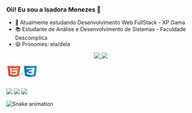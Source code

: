 ### Oii! Eu sou a Isadora Menezes 👋

- 🔭 Atualmente estudando Desenvolvimento Web FullStack - XP Gama
- 📚 Estudante de Análise e Desenvolvimento de Sistemas - Faculdade Descomplica
- 😄 Pronomes: ela/dela

<div align="center">
  <a href="https://github.com/IsaWatson">
  <img height="180em" src="https://github-readme-stats.vercel.app/api?username=IsaWatson&show_icons=true&theme=tokyonight&include_all_commits=true&count_private=true"/>
  <img height="180em" src="https://github-readme-stats.vercel.app/api/top-langs/?username=IsaWatson&layout=compact&langs_count=7&theme=tokyonight"/>
</div>

<div style="display: inline_block"><br>
  <img align="center" alt="Rafa-HTML" height="30" width="40" src="https://raw.githubusercontent.com/devicons/devicon/master/icons/html5/html5-original.svg">
  <img align="center" alt="Rafa-CSS" height="30" width="40" src="https://raw.githubusercontent.com/devicons/devicon/master/icons/css3/css3-original.svg">

##

<div>

  <a href="https://instagram.com/isa_watts" target="_blank"><img src="https://img.shields.io/badge/-Instagram-%23E4405F?style=for-the-badge&logo=instagram&logoColor=white" target="_blank"></a>
  <a href = "isadoramenezes2597@gmail.com"><img src="https://img.shields.io/badge/Gmail-D14836?style=for-the-badge&logo=gmail&logoColor=white" target="_blank"></a>
  <a href="https://www.linkedin.com/in/isadora-menezes/" target="_blank"><img src="https://img.shields.io/badge/-LinkedIn-%230077B5?style=for-the-badge&logo=linkedin&logoColor=white" target="_blank"></a>

</div>

![Snake animation](https://github.com/IsaWatson/IsaWatson/blob/output/github-contribution-grid-snake.svg)
